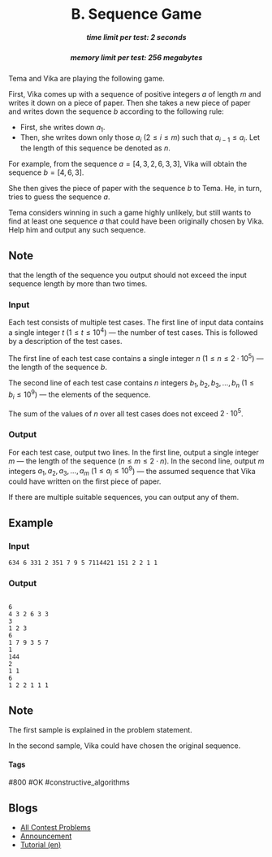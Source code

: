 <h1 style='text-align: center;'> B. Sequence Game</h1>

<h5 style='text-align: center;'>time limit per test: 2 seconds</h5>
<h5 style='text-align: center;'>memory limit per test: 256 megabytes</h5>

Tema and Vika are playing the following game.

First, Vika comes up with a sequence of positive integers $a$ of length $m$ and writes it down on a piece of paper. Then she takes a new piece of paper and writes down the sequence $b$ according to the following rule: 

* First, she writes down $a_1$.
* Then, she writes down only those $a_i$ ($2 \le i \le m$) such that $a_{i - 1} \le a_i$. Let the length of this sequence be denoted as $n$.

For example, from the sequence $a=[4, 3, 2, 6, 3, 3]$, Vika will obtain the sequence $b=[4, 6, 3]$.

She then gives the piece of paper with the sequence $b$ to Tema. He, in turn, tries to guess the sequence $a$.

Tema considers winning in such a game highly unlikely, but still wants to find at least one sequence $a$ that could have been originally chosen by Vika. Help him and output any such sequence.

## Note

 that the length of the sequence you output should not exceed the input sequence length by more than two times.

### Input

Each test consists of multiple test cases. The first line of input data contains a single integer $t$ ($1 \le t \le 10^4$) — the number of test cases. This is followed by a description of the test cases.

The first line of each test case contains a single integer $n$ ($1 \le n \le 2 \cdot 10^5$) — the length of the sequence $b$.

The second line of each test case contains $n$ integers $b_1, b_2, b_3, \dots, b_n$ ($1 \le b_i \le 10^9$) — the elements of the sequence.

The sum of the values of $n$ over all test cases does not exceed $2 \cdot 10^5$.

### Output

For each test case, output two lines. In the first line, output a single integer $m$ — the length of the sequence ($n \le m \le 2 \cdot n$). In the second line, output $m$ integers $a_1, a_2, a_3, \dots, a_m$ ($1 \le a_i \le 10^9$) — the assumed sequence that Vika could have written on the first piece of paper.

If there are multiple suitable sequences, you can output any of them.

## Example

### Input


```text
634 6 331 2 351 7 9 5 7114421 151 2 2 1 1
```
### Output

```text

6
4 3 2 6 3 3
3
1 2 3
6
1 7 9 3 5 7
1
144
2
1 1
6
1 2 2 1 1 1
```
## Note

The first sample is explained in the problem statement.

In the second sample, Vika could have chosen the original sequence.



#### Tags 

#800 #OK #constructive_algorithms 

## Blogs
- [All Contest Problems](../Codeforces_Round_894_(Div._3).md)
- [Announcement](../blogs/Announcement.md)
- [Tutorial (en)](../blogs/Tutorial_(en).md)
